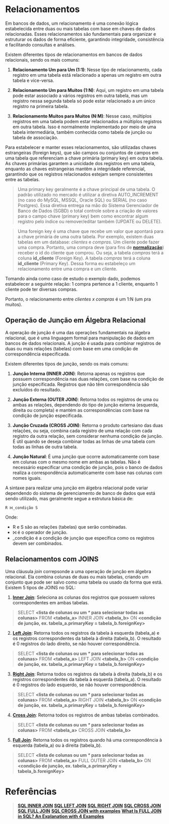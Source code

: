 # Relacionamentos
Em bancos de dados, um relacionamento é uma conexão lógica estabelecida entre duas ou mais tabelas com base em chaves de dados relacionadas. Esses relacionamentos são fundamentais para organizar e estruturar os dados de forma eficiente, garantindo integridade, consistência e facilitando consultas e análises.

Existem diferentes tipos de relacionamentos em bancos de dados relacionais, sendo os mais comuns:

1.  **Relacionamento Um para Um (1:1)**: Nesse tipo de relacionamento, cada registro em uma tabela está relacionado a apenas um registro em outra tabela e vice-versa.
    
2.  **Relacionamento Um para Muitos (1:N)**: Aqui, um registro em uma tabela pode estar associado a vários registros em outra tabela, mas um registro nessa segunda tabela só pode estar relacionado a um único registro na primeira tabela.
    
3.  **Relacionamento Muitos para Muitos (N:M)**: Nesse caso, múltiplos registros em uma tabela podem estar relacionados a múltiplos registros em outra tabela. Isso é normalmente implementado por meio de uma tabela intermediária, também conhecida como tabela de junção ou tabela de associação.
    

Para estabelecer e manter esses relacionamentos, são utilizadas chaves estrangeiras (foreign keys), que são campos ou conjuntos de campos em uma tabela que referenciam a chave primária (primary key) em outra tabela. As chaves primárias garantem a unicidade dos registros em uma tabela, enquanto as chaves estrangeiras mantêm a integridade referencial, garantindo que os registros relacionados estejam sempre consistentes entre as tabelas.

> Uma primary key geralmente é a chave principal de uma tabela. O padrão utilizado no mercado é utilizar a diretiva AUTO_INCREMENT (no caso do MySQL, MSSQL, Oracle SQL) ou SERIAL (no caso Postgres). Essa diretiva entrega na mão do Sistema Gerenciador de Banco de Dados (SGBD) o total controle sobre a criação de valores para o campo chave (primary key) bem como encontrar algum registro pelo índice ou remover/editar também (UPDATE ou DELETE).

> Uma foreign key é uma chave que recebe um valor que apontará para a chave primária de uma outra tabela. Por exemplo, existem duas tabelas em um database: *clientes* e *compras*.  Um cliente pode fazer uma compra. Portanto, uma compra deve (para fins de [**normalização**](https://github.com/victor-lima-142/Estudo-de-Banco-de-Dados/tree/main/Conceitos%20B%C3%A1sicos/1.%20Primordiais)) receber o id do cliente que comprou. Ou seja, a tabela *compras* terá a coluna **id_cliente** (Foreign Key). A tabela *compras* terá a coluna **id_cliente** (Primary Key). Dessa forma eu estabeleço um relacionamento entre uma compra e um cliente.

Tomando ainda como caso de estudo o exemplo dado, podemos estabelecer a seguinte relação:
1 compra pertence a 1 cliente, enquanto 1 cliente pode ter diversas compras.

Portanto, o relacionamento entre *clientes x compras* é um 1:N (um pra muitos).

## Operação de Junção em Álgebra Relacional
A operação de junção é uma das operações fundamentais na álgebra relacional, que é uma linguagem formal para manipulação de dados em bancos de dados relacionais. A junção é usada para combinar registros de duas ou mais relações (tabelas) com base em uma condição de correspondência especificada.

Existem diferentes tipos de junção, sendo os mais comuns:

1.  **Junção Interna (INNER JOIN)**: Retorna apenas os registros que possuem correspondência nas duas relações, com base na condição de junção especificada. Registros que não têm correspondência são excluídos do resultado.
    
2.  **Junção Externa (OUTER JOIN)**: Retorna todos os registros de uma ou ambas as relações, dependendo do tipo de junção externa (esquerda, direita ou completa) e mantém as correspondências com base na condição de junção especificada.
    
3.  **Junção Cruzada (CROSS JOIN)**: Retorna o produto cartesiano das duas relações, ou seja, combina cada registro de uma relação com cada registro da outra relação, sem considerar nenhuma condição de junção. É útil quando se deseja combinar todas as linhas de uma tabela com todas as linhas de outra tabela.

4.  **Junção Natural**: É uma junção que ocorre automaticamente com base em colunas com o mesmo nome em ambas as tabelas. Não é necessário especificar uma condição de junção, pois o banco de dados realiza a correspondência automaticamente com base nas colunas com nomes iguais.
 
A sintaxe para realizar uma junção em álgebra relacional pode variar dependendo do sistema de gerenciamento de banco de dados que está sendo utilizado, mas geralmente segue a estrutura básica de:

`R ⨝_condição S` 

Onde:
-   R e S são as relações (tabelas) que serão combinadas.
-   ⨝ é o operador de junção.
-   _condição é a condição de junção que especifica como os registros devem ser combinados.

## Relacionamentos com JOINS
Uma cláusula *join* correpsonde a uma operação de junção em álgebra relacional. Ela combina colunas de duas ou mais tabelas, criando um conjunto que pode ser salvo como uma tabela ou usado da forma que está. Existem 5 tipos de JOINS no SQL:

1. [**Inner Join**](https://www.w3schools.com/sql/sql_join_inner.asp):
Seleciona as colunas dos registros que possuem valores correspondentes em ambas tabelas.
> SELECT **<lista de colunas ou um  _*_ para selecionar todas as colunas>** FROM **<tabela_a>** INNER JOIN **<tabela_b>** ON **<condição de junção, ex. tabela_a.primaryKey = tabela_b.foreignKey>**

2. [**Left Join**](https://www.w3schools.com/sql/sql_join_left.asp):
Retorna todos os registros da tabela à esquerda (tabela_a) e os registros correspondentes da tabela à direita (tabela_b). O resultado é 0 registros do lado direito, se não houver correspondência.
> SELECT **<lista de colunas ou um  _*_ para selecionar todas as colunas>** FROM **<tabela_a>** LEFT JOIN **<tabela_b>** ON **<condição de junção, ex. tabela_a.primaryKey = tabela_b.foreignKey>**

3. [**Right Join**](https://www.w3schools.com/sql/sql_join_right.asp):
Retorna todos os registros da tabela à direita (tabela_b) e os registros correspondentes da tabela à esquerda (tabela_a). O resultado é 0 registros do lado esquerdo, se não houver correspondência.
> SELECT **<lista de colunas ou um  _*_ para selecionar todas as colunas>** FROM **<tabela_a>** RIGHT JOIN **<tabela_b>** ON **<condição de junção, ex. tabela_a.primaryKey = tabela_b.foreignKey>**

4. [**Cross Join**](https://www.w3schools.com/mysql/mysql_join_cross.asp):
Retorna todos os registros de ambas tabelas combinados.
> SELECT **<lista de colunas ou um  _*_ para selecionar todas as colunas>** FROM **<tabela_a>** CROSS JOIN **<tabela_b>**

5. [**Full Join**](https://www.w3schools.com/sql/sql_join_full.asp):
Retorna todos os registros quando há uma correspondência à esquerda (tabela_a) ou à direita (tabela_b).
> SELECT **<lista de colunas ou um  _*_ para selecionar todas as colunas>** FROM **<tabela_a>** FULL OUTER JOIN **<tabela_b>** ON **<condição de junção, ex. tabela_a.primaryKey = tabela_b.foreignKey>**


# Referências

>[**SQL INNER JOIN**](https://www.w3schools.com/sql/sql_join_inner.asp)
>[**SQL LEFT JOIN**](https://www.w3schools.com/sql/sql_join_inner.asp)
>[**SQL RIGHT JOIN**](https://www.w3schools.com/sql/sql_join_inner.asp)
>[**SQL CROSS JOIN**](https://www.w3schools.com/mysql/mysql_join_cross.asp)
>[**SQL FULL  JOIN**](https://www.w3schools.com/sql/sql_join_inner.asp)
>[**SQL CROSS JOIN with examples**](https://www.sqlshack.com/sql-cross-join-with-examples/)
> [**What Is FULL JOIN in SQL? An Explanation with 4 Examples**](https://www.sqlshack.com/sql-cross-join-with-examples/)